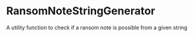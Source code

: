 # RansomNoteStringGenerator
A utility function to check if a ransom note is possible from a given string
